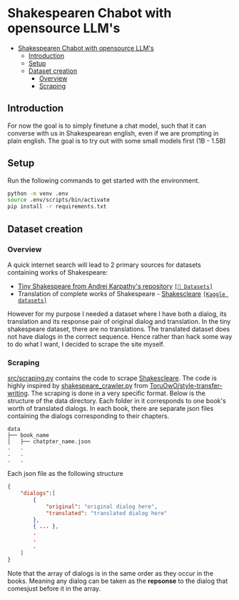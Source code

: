 # Shakespearen Chabot with opensource LLM's

<!--toc:start-->

- [Shakespearen Chabot with opensource LLM's](#shakespearen-chabot-with-opensource-llms)
  - [Introduction](#introduction)
  - [Setup](#setup)
  - [Dataset creation](#dataset-creation)
    - [Overview](#overview)
    - [Scraping](#scraping)
<!--toc:end-->

## Introduction

For now the goal is to simply finetune a chat model, such that it can converse
with us in Shakespearean english, even if we are prompting in plain english. The
goal is to try out with some small models first ($1$B - $1.5$B)

## Setup

Run the following commands to get started with the environment.
```bash
python -m venv .env
source .env/scripts/bin/activate
pip install -r requirements.txt
```

## Dataset creation

### Overview

A quick internet search will lead to 2 primary sources for datasets containing works of Shakespeare:
- [Tiny Shakespeare from Andrej Karpathy's repository](https://raw.githubusercontent.com/karpathy/char-rnn/master/data/tinyshakespeare/input.txt) [`[🤗 Datasets]`](https://huggingface.co/datasets/Trelis/tiny-shakespeare)
- Translation of complete works of Shakespeare - [Shakescleare](https://www.litcharts.com/shakescleare/shakespeare-translations) [`[Kaggle datasets]`](https://www.kaggle.com/datasets/garnavaurha/shakespearify)

However for my purpose I needed a dataset where I have both a dialog, its translation and its response pair of original dialog and translation. In the tiny shakespeare dataset, there are no translations. The translated dataset does not have dialogs in the correct sequence. Hence rather than hack some way to do what I want, I decided to scrape the site myself.

### Scraping

[src/scraping.py](src/scraping.py) contains the code to scrape [Shakescleare](https://www.litcharts.com/shakescleare/shakespeare-translations). The code is highly inspired by [shakespeare_crawler.py](https://github.com/ToruOwO/style-transfer-writing/blob/9119fae3f56312d4c202945051bdfd3761aed63b/data/shakespeare_crawler/shakespeare_crawler/spiders/shakespeare_crawler.py) from [ToruOwO/style-transfer-writing](https://github.com/ToruOwO/style-transfer-writing). The scraping is done in a very specific format. Below is the structure of the data directory. Each folder in it corresponds to one book's worth of translated dialogs. In each book, there are separate json files containing the dialogs corresponding to their chapters.
```
data
├── book_name
│   ├── chatpter_name.json
.   .
.   .
.   .
```
Each json file as the following structure
```json
{
    "dialogs":[
        {
            "original": "original dialog here",
            "translated": "translated dialog here"
        },
        { ... },
        .
        .
        .
    ]
}
```
Note that the array of dialogs is in the same order as they occur in the books. Meaning any dialog can be taken as the **repsonse** to the dialog that comesjust before it in the array.
